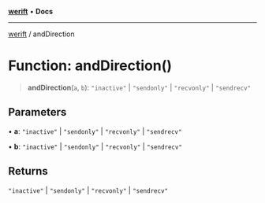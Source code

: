 [**werift**](../README.md) • **Docs**

***

[werift](../globals.md) / andDirection

# Function: andDirection()

> **andDirection**(`a`, `b`): `"inactive"` \| `"sendonly"` \| `"recvonly"` \| `"sendrecv"`

## Parameters

• **a**: `"inactive"` \| `"sendonly"` \| `"recvonly"` \| `"sendrecv"`

• **b**: `"inactive"` \| `"sendonly"` \| `"recvonly"` \| `"sendrecv"`

## Returns

`"inactive"` \| `"sendonly"` \| `"recvonly"` \| `"sendrecv"`
